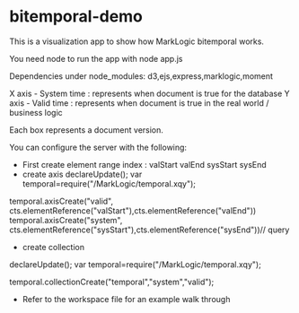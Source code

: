 # bitemporal-demo

This is a visualization app to show how MarkLogic bitemporal works.

You need node to run the app with node app.js

Dependencies under node_modules: d3,ejs,express,marklogic,moment

X axis - System time : represents when document is true for the database
Y axis - Valid time : represents when document is true in the real world / business logic

Each box represents a document version.

You can configure the server with the following:

- First create element range index : valStart valEnd sysStart sysEnd
- create axis
declareUpdate();
var temporal=require("/MarkLogic/temporal.xqy");
 
temporal.axisCreate("valid",
       cts.elementReference("valStart"),cts.elementReference("valEnd"))
temporal.axisCreate("system",
      cts.elementReference("sysStart"),cts.elementReference("sysEnd"))// query
      
- create collection

declareUpdate();
var temporal=require("/MarkLogic/temporal.xqy");
 
temporal.collectionCreate("temporal","system","valid");

- Refer to the workspace file for an example walk through
